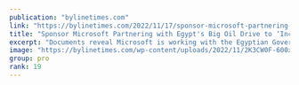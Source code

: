 ```yaml
---
publication: "bylinetimes.com"
link: "https://bylinetimes.com/2022/11/17/sponsor-microsoft-partnering-with-egypts-big-oil-drive-to-increase-fossil-fuel-investments/"
title: "Sponsor Microsoft Partnering with Egypt's Big Oil Drive to ‘Increase’ Fossil Fuel Investments – Byline Times"
excerpt: "Documents reveal Microsoft is working with the Egyptian Government to use COP27 to maximise fossil fuel exploitation – and the owners of the Daily Mail are helping them"
image: "https://bylinetimes.com/wp-content/uploads/2022/11/2K3CW0F-600x314.jpg"
group: pro
rank: 19
---
```

